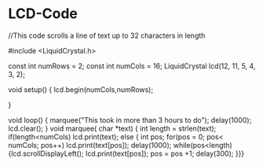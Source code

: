LCD-Code
========

//This code scrolls a line of text up to 32 characters in length

#include <LiquidCrystal.h>


const int numRows = 2;
const int numCols = 16;
LiquidCrystal lcd(12, 11, 5, 4, 3, 2);

void setup()
{
  lcd.begin(numCols,numRows);
  
}

void loop()
{
 marquee("This took in more than 3 hours to do");
 delay(1000);
 lcd.clear();
}
void marquee( char *text)
{
  int length = strlen(text);
  if(length<numCols)
  lcd.print(text);
  else
  {
    int pos;
    for(pos = 0; pos< numCols; pos++)
    lcd.print(text[pos]);
    delay(1000);
    while(pos<length)
    {lcd.scrollDisplayLeft();
    lcd.print(text[pos]);
    pos = pos +1;
    delay(300);
    }}}
